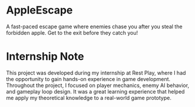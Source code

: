 # AppleEscape
A fast-paced escape game where enemies chase you after you steal the forbidden apple. Get to the exit before they catch you!

# Internship Note
This project was developed during my internship at Rest Play, where I had the opportunity to gain hands-on experience in game development. Throughout the project, I focused on player mechanics, enemy AI behavior, and gameplay loop design. It was a great learning experience that helped me apply my theoretical knowledge to a real-world game prototype.
